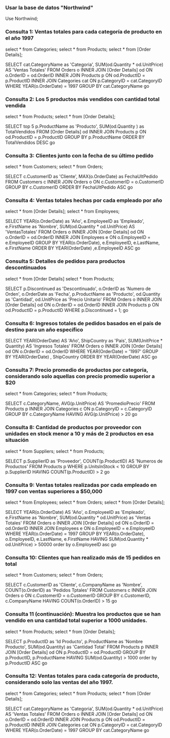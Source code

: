 ### Usar la base de datos "Northwind"
Use Northwind;

### Consulta 1: Ventas totales para cada categoría de producto en el año 1997
select * from Categories;
select * from Products;
select * from [Order Details];

SELECT cat.CategoryName as 'Categoria', SUM(od.Quantity * od.UnitPrice) AS 'Ventas Totales'
FROM Orders o
INNER JOIN [Order Details] od ON o.OrderID = od.OrderID
INNER JOIN Products p ON od.ProductID = p.ProductID
INNER JOIN Categories cat ON p.CategoryID = cat.CategoryID
WHERE YEAR(o.OrderDate) = 1997
GROUP BY cat.CategoryName
go

### Consulta 2: Los 5 productos más vendidos con cantidad total vendida
select * from Products;
select * from [Order Details];

SELECT top 5 p.ProductName as 'Producto', SUM(od.Quantity ) as TotalVendidos
FROM [Order Details] od
INNER JOIN Products p ON od.ProductID = p.ProductID
GROUP BY p.ProductName
ORDER BY TotalVendidos DESC
go

### Consulta 3: Clientes junto con la fecha de su último pedido
select * from Customers;
select * from Orders;

SELECT c.CustomerID as 'Cliente', MAX(o.OrderDate) as FechaUltPedido
FROM Customers c
INNER JOIN Orders o ON c.CustomerID = o.CustomerID
GROUP BY c.CustomerID
ORDER BY FechaUltPedido ASC
go

### Consulta 4: Ventas totales hechas por cada empleado por año
select * from [Order Details];
select * from Employees;

SELECT YEAR(o.OrderDate) as 'Año', e.EmployeeID as 'Empleado',  e.FirstName as 'Nombre',
SUM(od.Quantity * od.UnitPrice) AS 'VentasTotales'
FROM Orders o
INNER JOIN [Order Details] od ON o.OrderID = od.OrderID
INNER JOIN Employees e ON o.EmployeeID = e.EmployeeID
GROUP BY YEAR(o.OrderDate), e.EmployeeID, e.LastName, e.FirstName
ORDER BY YEAR(OrderDate) ,e.EmployeeID ASC
go

### Consulta 5: Detalles de pedidos para productos descontinuados
select * from [Order Details] 
select * from Products;

SELECT  p.Discontinued as 'Descontinuado', o.OrderID as 'Numero de Orden', 
o.OrderDate as 'Fecha', p.ProductName as 'Producto',
od.Quantity as 'Cantidad', od.UnitPrice as 'Precio Unitario'
FROM Orders o
INNER JOIN [Order Details] od ON o.OrderID = od.OrderID
INNER JOIN Products p ON od.ProductID = p.ProductID
WHERE p.Discontinued = 1;
go

### Consulta 6: Ingresos totales de pedidos basados en el país de destino para un año específico
SELECT YEAR(OrderDate) AS 'Año', ShipCountry as 'País', SUM(UnitPrice * Quantity) AS 'Ingresos Totales'
FROM Orders o
INNER JOIN [Order Details] od ON o.OrderID = od.OrderID
WHERE YEAR(OrderDate) = '1997'
GROUP BY YEAR(OrderDate) , ShipCountry
ORDER BY YEAR(OrderDate) ASC
go

### Consulta 7: Precio promedio de productos por categoría, considerando solo aquellas con precio promedio superior a $20
select * from Categories;
select * from Products;

SELECT c.CategoryName, AVG(p.UnitPrice) AS 'PromedioPrecio'
FROM Products p
INNER JOIN Categories c ON p.CategoryID = c.CategoryID
GROUP BY c.CategoryName
HAVING AVG(p.UnitPrice) > 20
go

### Consulta 8: Cantidad de productos por proveedor con unidades en stock menor a 10 y más de 2 productos en esa situación
select * from Suppliers;
select * from Products;

SELECT p.SupplierID as 'Proveedor', COUNT(p.ProductID) AS 'Numeros de Productos'
FROM Products p
WHERE p.UnitsInStock < 10
GROUP BY p.SupplierID
HAVING COUNT(p.ProductID) > 2
go

### Consulta 9: Ventas totales realizadas por cada empleado en 1997 con ventas superiores a $50,000
select * from Employees;
select * from Orders;
select * from [Order Details];

SELECT YEAR(o.OrderDate) AS 'Año', o.EmployeeID as 'Empleado',  e.FirstName as 'Nombre',
SUM(od.Quantity * od.UnitPrice) as 'Ventas Totales'
FROM Orders o
INNER JOIN [Order Details] od ON o.OrderID = od.OrderID
INNER JOIN Employees e ON o.EmployeeID = e.EmployeeID
WHERE YEAR(o.OrderDate) = 1997
GROUP BY YEAR(o.OrderDate), o.EmployeeID, e.LastName, e.FirstName
HAVING SUM(od.Quantity * od.UnitPrice) > 50000
order by o.EmployeeID asc
go

### Consulta 10: Clientes que han realizado más de 15 pedidos en total
select * from Customers;
select * from Orders;

SELECT c.CustomerID as 'Cliente', c.CompanyName as 'Nombre', COUNT(o.OrderID) as 'Pedidos Tptales'
FROM Customers c
INNER JOIN Orders o ON c.CustomerID = o.CustomerID
GROUP BY c.CustomerID, c.CompanyName
HAVING COUNT(o.OrderID) > 15
go
### Consulta 11 (continuación): Muestra los productos que se han vendido en una cantidad total superior a 1000 unidades.
select * from Products;
select * from [Order Details];

SELECT p.ProductID as 'Id Producto', p.ProductName as 'Nombre Producto', SUM(od.Quantity) as 'Cantidad Total'
FROM Products p
INNER JOIN [Order Details] od ON p.ProductID = od.ProductID
GROUP BY p.ProductID, p.ProductName
HAVING SUM(od.Quantity) > 1000
order by p.ProductID ASC
go

### Consulta 12: Ventas totales para cada categoría de producto, considerando solo las ventas del año 1997.
select * from Categories;
select * from Products;
select * from [Order Details];

SELECT cat.CategoryName as 'Categoria', SUM(od.Quantity * od.UnitPrice) AS 'Ventas Totales'
FROM Orders o
INNER JOIN [Order Details] od ON o.OrderID = od.OrderID
INNER JOIN Products p ON od.ProductID = p.ProductID
INNER JOIN Categories cat ON p.CategoryID = cat.CategoryID
WHERE YEAR(o.OrderDate) = 1997
GROUP BY cat.CategoryName
go
